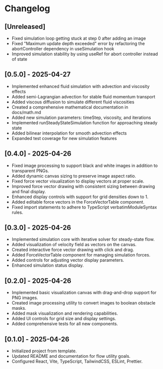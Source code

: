 # Changelog

## [Unreleased]

- Fixed simulation loop getting stuck at step 0 after adding an image
- Fixed "Maximum update depth exceeded" error by refactoring the abortController dependency in useSimulation hook
- Improved simulation stability by using useRef for abort controller instead of state

## [0.5.0] - 2025-04-27

- Implemented enhanced fluid simulation with advection and viscosity effects
- Added semi-Lagrangian advection for stable fluid momentum transport
- Added viscous diffusion to simulate different fluid viscosities
- Created a comprehensive mathematical documentation in docs/math.md
- Added new simulation parameters: timeStep, viscosity, and iterations
- Implemented runSteadyStateSimulation function for approaching steady state
- Added bilinear interpolation for smooth advection effects
- Expanded test coverage for new simulation features

## [0.4.0] - 2025-04-26

- Fixed image processing to support black and white images in addition to transparent PNGs.
- Added dynamic canvas sizing to preserve image aspect ratio.
- Fixed force vector visualization to display vectors at proper scale.
- Improved force vector drawing with consistent sizing between drawing and final display.
- Enhanced display controls with support for grid densities down to 1.
- Added editable force vectors in the ForceVectorTable component.
- Fixed import statements to adhere to TypeScript verbatimModuleSyntax rules.

## [0.3.0] - 2025-04-26

- Implemented simulation core with iterative solver for steady-state flow.
- Added visualization of velocity field as vectors on the canvas.
- Created interactive force vector drawing with click and drag.
- Added ForceVectorTable component for managing simulation forces.
- Added controls for adjusting vector display parameters.
- Enhanced simulation status display.

## [0.2.0] - 2025-04-26

- Implemented basic visualization canvas with drag-and-drop support for PNG images.
- Created image processing utility to convert images to boolean obstacle masks.
- Added mask visualization and rendering capabilities.
- Added UI controls for grid size and display settings.
- Added comprehensive tests for all new components.

## [0.1.0] - 2025-04-26

- Initialized project from template.
- Updated README and documentation for flow utility goals.
- Configured React, Vite, TypeScript, TailwindCSS, ESLint, Prettier.
